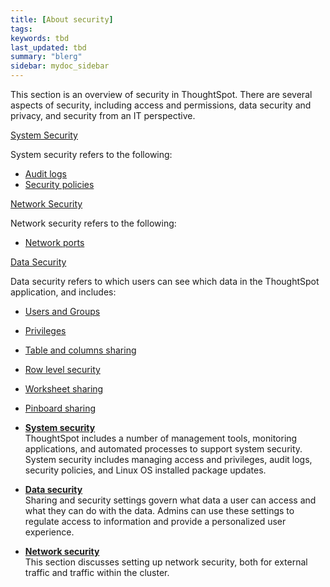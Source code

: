 ```yaml
---
title: [About security]
tags: 
keywords: tbd
last_updated: tbd
summary: "blerg"
sidebar: mydoc_sidebar
---
```

This section is an overview of security in ThoughtSpot. There are several aspects of security, including access and permissions, data security and privacy, and security from an IT perspective.

[System Security](audit_logs.html#)

System security refers to the following:

-   [Audit logs](get_audit_logs.html#)
-   [Security policies](security_policy.html#)

[Network Security](network_security.html#)

Network security refers to the following:

-   [Network ports](../setup/firewall_ports.html#)

[Data Security](sharing_security_overview.html#)

Data security refers to which users can see which data in the ThoughtSpot application, and includes:

-   [Users and Groups](../users_groups/about_users_groups.html#)
-   [Privileges](../users_groups/about_privileges.html)
-   [Table and columns sharing](share_source_tables.html#)
-   [Row level security](about_row_security.html#)
-   [Worksheet sharing](share_worksheets.html#)
-   [Pinboard sharing](share_pinboards.html#)

-   **[System security](../../admin/data_security/audit_logs.html)**  
ThoughtSpot includes a number of management tools, monitoring applications, and automated processes to support system security. System security includes managing access and privileges, audit logs, security policies, and Linux OS installed package updates.
-   **[Data security](../../admin/data_security/sharing_security_overview.html)**  
Sharing and security settings govern what data a user can access and what they can do with the data. Admins can use these settings to regulate access to information and provide a personalized user experience.
-   **[Network security](../../admin/data_security/network_security.html)**  
This section discusses setting up network security, both for external traffic and traffic within the cluster.

